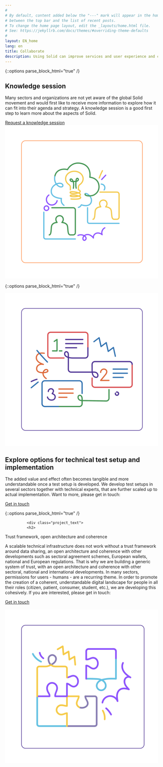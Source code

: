 ```yaml
---
#
# By default, content added below the "---" mark will appear in the home page
# between the top bar and the list of recent posts.
# To change the home page layout, edit the _layouts/home.html file.
# See: https://jekyllrb.com/docs/themes/#overriding-theme-defaults
#
layout: EN_home
lang: en
title: Collaborate
description: Using Solid can improve services and user experience and create opportunities for GDPR-compliant collaboration with chain partners. Solid can be applied in various sectors and domains such as healthcare, energy, municipalities, government implementation organizations, public organizations such as the cultural and library sectors, but also retail, media, etc. Do you work at an organization, umbrella organization or appointment system and is there a concrete Interested in working on projects around safe and responsible data sharing, possibly in collaboration with chain partners? A knowledge session or test setup with a serious look at implementation are examples of possibilities.
---
```


{::options parse_block_html="true" /}
<div class="wrapperprojects" markdown="0" id="kennissessie">
            <div class="projectblock">
             <div class="project_text">
              <h2>
Knowledge session
              </h2>
              <p>
Many sectors and organizations are not yet aware of the global Solid movement and would first like to receive more information to explore how it can fit into their agenda and strategy.
A knowledge session is a good first step to learn more about the aspects of Solid.
                </p>
                <div class="button_align">
               <a class="button_link" href="/contact"><div class="button">Request a knowledge session</div></a>
              </div>
              </div>
              <div class="project_img">
                <img src="/img/knowledgesession.svg" alt="">
            </div>         
        </div>
</div>


{::options parse_block_html="true" /}
<div class="wrapperprojects" markdown="0" id="proefopstelling">
            <div class="projectblock">
             <div class="project_img">
                <img src="/img/testsetup.svg" alt="">
            </div>    
              <div class="project_text">
              <h2>
Explore options for technical test setup and implementation
              </h2>
              <p>
The added value and effect often becomes tangible and more understandable once a test setup is developed. We develop test setups in several sectors together with technical experts, that are further scaled up to actual implementation. Want to more, please get in touch:
            </p>
                 <div class="button_align">
               <a class="button_link" href="/en/contact"><div class="button">Get in touch</div></a>
              </div>
              </div>
        </div>
</div>

{::options parse_block_html="true" /}
<div class="wrapperprojects" markdown="0" id="proefopstelling">
            <div class="projectblock">
               
              <div class="project_text">
              <h2>
Trust framework, open architecture and coherence
              </h2>
              <p>
A scalable technical infrastructure does not work without a trust framework around data sharing, an open architecture and coherence with other developments such as sectoral agreement schemes, European wallets, national and European regulations. That is why we are building a generic system of trust, with an open architecture and coherence with other sectoral, national and international developments. In many sectors, permissions for users - humans - are a recurring theme. In order to promote the creation of a coherent, understandable digital landscape for people in all their roles (citizen, patient, consumer, student, etc.), we are developing this cohesively. If you are interested, please get in touch:
            </p>
                 <div class="button_align">
               <a class="button_link" href="/en/contact"><div class="button">Get in touch</div></a>
              </div>
              </div>             
             <div class="project_img">
                <img src="/img/samenwerken1.svg" alt="">
            </div>        
        </div>
</div>
